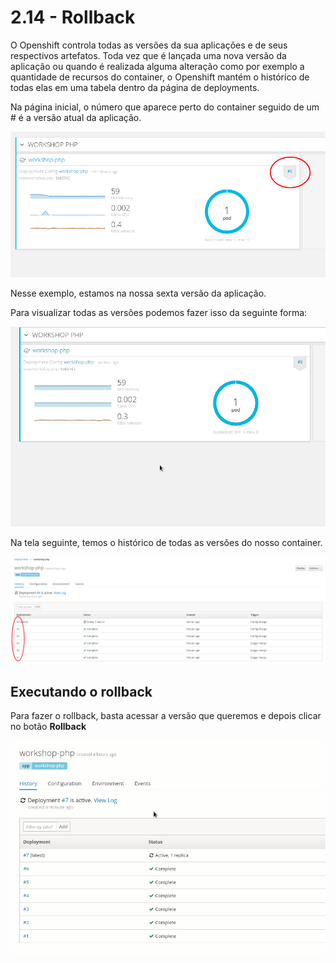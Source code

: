 # 2.14 - Rollback

O Openshift controla todas as versões da sua aplicações e de seus respectivos artefatos. Toda vez que é lançada uma nova versão da aplicação ou quando é realizada alguma alteração como por exemplo a quantidade de recursos do container, o Openshift mantém o histórico de todas elas em uma tabela dentro da página de deployments.

Na página inicial, o número que aparece perto do container seguido de um \# é a versão atual da aplicação.

![](../.gitbook/assets/selection_034%20%281%29.png)

Nesse exemplo, estamos na nossa sexta versão da aplicação.

Para visualizar todas as versões podemos fazer isso da seguinte forma:

![](../.gitbook/assets/abrir-deployment%20%281%29.gif)

Na tela seguinte, temos o histórico de todas as versões do nosso container.

![](../.gitbook/assets/selection_035.png)

## Executando o rollback

Para fazer o rollback, basta acessar a versão que queremos e depois clicar no botão **Rollback**

![](../.gitbook/assets/rollback.gif)

